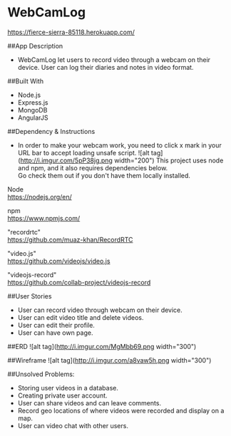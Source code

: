 # WebCamLog
https://fierce-sierra-85118.herokuapp.com/

##App Description
* WebCamLog let users to record video through a webcam on their device. User can log their diaries and notes in video format.

##Built With
* Node.js
* Express.js
* MongoDB
* AngularJS

##Dependency & Instructions
* In order to make your webcam work, you need to click x mark in your URL bar to accept loading unsafe script.
![alt tag](http://i.imgur.com/5pP38jg.png width="200")
This project uses node and npm, and it also requires dependencies below.<br /> Go check them out if you don't have them locally installed.<br />

Node<br />
https://nodejs.org/en/<br />

npm<br />
https://www.npmjs.com/

"recordrtc"<br />
https://github.com/muaz-khan/RecordRTC

"video.js"<br />
https://github.com/videojs/video.js

"videojs-record"<br />
https://github.com/collab-project/videojs-record

##User Stories
* User can record video through webcam on their device.
* User can edit video title and delete videos.
* User can edit their profile.
* User can have own page.

##ERD
![alt tag](http://i.imgur.com/MgMbb69.png width="300")

##Wireframe
![alt tag](http://i.imgur.com/a8vaw5h.png width="300")

##Unsolved Problems:
* Storing user videos in a database.
* Creating private user account.
* User can share videos and can leave comments.
* Record geo locations of where videos were recorded and display on a map.
* User can video chat with other users.
